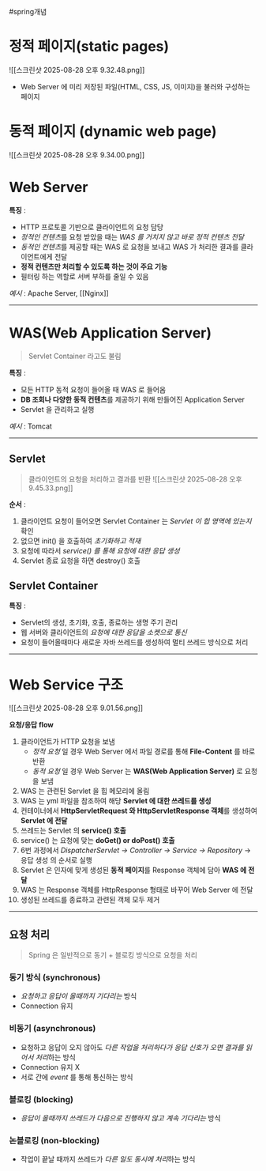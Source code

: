 #spring개념 


# 정적 페이지(static pages)

![[스크린샷 2025-08-28 오후 9.32.48.png]]

- Web Server 에 미리 저장된 파일(HTML, CSS, JS, 이미지)을 불러와 구성하는 페이지

# 동적 페이지 (dynamic web page)

![[스크린샷 2025-08-28 오후 9.34.00.png]]


# Web Server

**특징** :
- HTTP 프로토콜 기반으로 클라이언트의 요청 담당
- *정적인 컨텐츠*를 요청 받았을 때는 *WAS 를 거치지 않고 바로 정적 컨텐츠 전달*
- *동적인 컨텐츠*를 제공할 때는 WAS 로 요청을 보내고 WAS 가 처리한 결과를 클라이언트에게 전달
- **정적 컨텐츠만 처리할 수 있도록 하는 것이 주요 기능**
- 필터링 하는 역할로 서버 부하를 줄일 수 있음

*예시* : Apache Server, [[Nginx]]

___

# WAS(Web Application Server)

> Servlet Container 라고도 불림

**특징** :
- 모든 HTTP 동적 요청이 들어올 때 WAS 로 들어옴
- **DB 조회나 다양한 동적 컨텐츠**를 제공하기 위해 만들어진 Application Server
- Servlet 을 관리하고 실행

*예시* : Tomcat

___

## Servlet

> 클라이언트의 요청을 처리하고 결과를 반환
![[스크린샷 2025-08-28 오후 9.45.33.png]]


**순서** :
1. 클라이언트 요청이 들어오면 Servlet Container 는 *Servlet 이 힙 영역에 있는지* 확인
2. 없으면 init() 을 호출하여 *초기화하고 적재*
3. 요청에 따라서 *service() 를 통해 요청에 대한 응답 생성*
4. Servlet 종료 요청을 하면 destroy() 호출

## Servlet Container

**특징** :
- Servlet의 생성, 초기화, 호출, 종료하는 생명 주기 관리
- 웹 서버와 클라이언트의 *요청에 대한 응답을 소켓으로 통신*
- 요청이 들어올때마다 새로운 자바 쓰레드를 생성하여 멀티 쓰레드 방식으로 처리

___

# Web Service 구조

![[스크린샷 2025-08-28 오후 9.01.56.png]]

**요청/응답 flow**

1. 클라이언트가 HTTP 요청을 보냄
	- _정적 요청_ 일 경우 Web Server 에서 파일 경로를 통해 **File-Content** 를 바로 반환
	- _동적 요청_ 일 경우 Web Server 는 **WAS(Web Application Server)** 로 요청을 보냄
2. WAS 는 관련된 Servlet 을 힙 메모리에 올림
3. WAS 는 yml 파일을 참조하여 해당 **Servlet 에 대한 쓰레드를 생성**
4. 컨테이너에서 **HttpServletRequest 와 HttpServletResponse 객체**를 생성하여 **Servlet 에 전달**
5. 쓰레드는 Servlet 의 **service() 호출**
6. service() 는 요청에 맞는 **doGet() or doPost() 호출**
7. 6번 과정에서 _DispatcherServlet → Controller → Service → Repository_ → 응답 생성 의 순서로 실행
8. Servlet 은 인자에 맞게 생성된 **동적 페이지**를 Response 객체에 담아 **WAS 에 전달**
9. WAS 는 Response 객체를 HttpResponse 형태로 바꾸어 Web Server 에 전달
10. 생성된 쓰레드를 종료하고 관련된 객체 모두 제거

___


## 요청 처리

> Spring 은 일반적으로 동기 + 블로킹 방식으로 요청을 처리

### 동기 방식 (synchronous)

- *요청하고 응답이 올때까지 기다리는* 방식
- Connection 유지

### 비동기 (asynchronous) 

- 요청하고 응답이 오지 않아도 *다른 작업을 처리하다가 응답 신호가 오면 결과를 읽어서 처리*하는 방식
- Connection 유지 X 
- 서로 간에 *event* 를 통해 통신하는 방식

### 블로킹 (blocking)

- *응답이 올때까지 쓰레드가 다음으로 진행하지 않고 계속 기다리는* 방식

### 논블로킹 (non-blocking)

- 작업이 끝날 때까지 쓰레드가 *다른 일도 동시에 처리*하는 방식